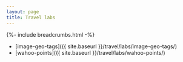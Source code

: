 ```yaml
---
layout: page
title: Travel labs
---
```

{%- include breadcrumbs.html -%}

- [image-geo-tags]({{ site.baseurl }}/travel/labs/image-geo-tags/)
- [wahoo-points]({{ site.baseurl }}/travel/labs/wahoo-points/)
